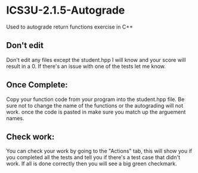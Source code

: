 # ICS3U-2.1.5-Autograde
Used to autograde return functions exercise in C++  

## Don't edit  
Don't edit any files except the student.hpp I will know and your score will result in a 0. If there's an issue with one of the tests let me know.
  
## Once Complete:  
Copy your function code from your program into the student.hpp file. Be sure not to change the name of the functions or the autograding will not work. once the code is pasted in make sure you match up the arguement names.   
  
## Check work:  
You can check your work by going to the "Actions" tab, this will show you if you completed all the tests and tell you if there's a test case that didn't work. If all is done correctly then you will see a big green checkmark.
